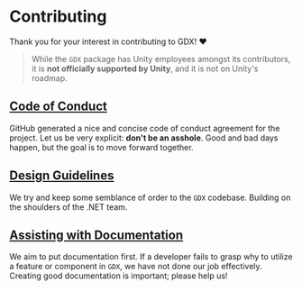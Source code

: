 # Contributing
 
Thank you for your interest in contributing to GDX! :heart:

> While the `GDX` package has Unity employees amongst its contributors, it is **not officially supported by Unity**, and it is not on Unity's roadmap.

## [Code of Conduct](/manual/contributing/code-of-conduct.html)
GitHub generated a nice and concise code of conduct agreement for the project. Let us be very explicit: **don't be an asshole**. Good and bad days happen, but the goal is to move forward together.

## [Design Guidelines](/manual/contributing/design-guidelines.html) 
We try and keep some semblance of order to the `GDX` codebase. Building on the shoulders of the .NET team.

## [Assisting with Documentation](/manual/contributing/documentation.html)
We aim to put documentation first. If a developer fails to grasp why to utilize a feature or component in `GDX`, we have not done our job effectively. Creating good documentation is important; please help us! 
